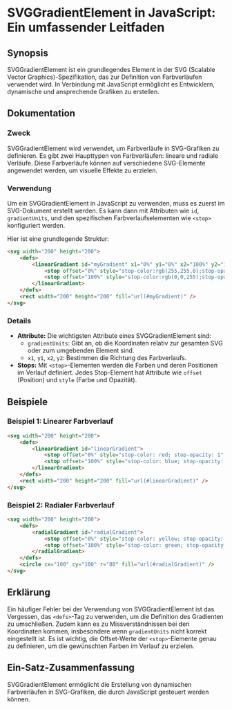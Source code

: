 <!--
Meta Description: # SVGGradientElement in JavaScript: Ein umfassender Leitfaden ## Synopsis SVGGradientElement ist ein grundlegendes Element in der SVG (Scalable Vector...
Meta Keywords: stop, svg, 200, die, offset
-->

# SVGGradientElement in JavaScript: Ein umfassender Leitfaden

## Synopsis
SVGGradientElement ist ein grundlegendes Element in der SVG (Scalable Vector Graphics)-Spezifikation, das zur Definition von Farbverläufen verwendet wird. In Verbindung mit JavaScript ermöglicht es Entwicklern, dynamische und ansprechende Grafiken zu erstellen.

## Dokumentation

### Zweck
SVGGradientElement wird verwendet, um Farbverläufe in SVG-Grafiken zu definieren. Es gibt zwei Haupttypen von Farbverläufen: lineare und radiale Verläufe. Diese Farbverläufe können auf verschiedene SVG-Elemente angewendet werden, um visuelle Effekte zu erzielen.

### Verwendung
Um ein SVGGradientElement in JavaScript zu verwenden, muss es zuerst im SVG-Dokument erstellt werden. Es kann dann mit Attributen wie `id`, `gradientUnits`, und den spezifischen Farbverlaufselementen wie `<stop>` konfiguriert werden. 

Hier ist eine grundlegende Struktur:

```html
<svg width="200" height="200">
    <defs>
        <linearGradient id="myGradient" x1="0%" y1="0%" x2="100%" y2="100%">
            <stop offset="0%" style="stop-color:rgb(255,255,0);stop-opacity:1" />
            <stop offset="100%" style="stop-color:rgb(0,0,255);stop-opacity:1" />
        </linearGradient>
    </defs>
    <rect width="200" height="200" fill="url(#myGradient)" />
</svg>
```

### Details
- **Attribute:** Die wichtigsten Attribute eines SVGGradientElement sind:
  - `gradientUnits`: Gibt an, ob die Koordinaten relativ zur gesamten SVG oder zum umgebenden Element sind.
  - `x1`, `y1`, `x2`, `y2`: Bestimmen die Richtung des Farbverlaufs.
- **Stops:** Mit `<stop>`-Elementen werden die Farben und deren Positionen im Verlauf definiert. Jedes Stop-Element hat Attribute wie `offset` (Position) und `style` (Farbe und Opazität).

## Beispiele

### Beispiel 1: Linearer Farbverlauf
```html
<svg width="200" height="200">
    <defs>
        <linearGradient id="linearGradient">
            <stop offset="0%" style="stop-color: red; stop-opacity: 1" />
            <stop offset="100%" style="stop-color: blue; stop-opacity: 1" />
        </linearGradient>
    </defs>
    <rect width="200" height="200" fill="url(#linearGradient)" />
</svg>
```

### Beispiel 2: Radialer Farbverlauf
```html
<svg width="200" height="200">
    <defs>
        <radialGradient id="radialGradient">
            <stop offset="0%" style="stop-color: yellow; stop-opacity: 1" />
            <stop offset="100%" style="stop-color: green; stop-opacity: 1" />
        </radialGradient>
    </defs>
    <circle cx="100" cy="100" r="80" fill="url(#radialGradient)" />
</svg>
```

## Erklärung
Ein häufiger Fehler bei der Verwendung von SVGGradientElement ist das Vergessen, das `<defs>`-Tag zu verwenden, um die Definition des Gradienten zu umschließen. Zudem kann es zu Missverständnissen bei den Koordinaten kommen, insbesondere wenn `gradientUnits` nicht korrekt eingestellt ist. Es ist wichtig, die Offset-Werte der `<stop>`-Elemente genau zu definieren, um die gewünschten Farben im Verlauf zu erzielen.

## Ein-Satz-Zusammenfassung
SVGGradientElement ermöglicht die Erstellung von dynamischen Farbverläufen in SVG-Grafiken, die durch JavaScript gesteuert werden können.